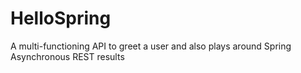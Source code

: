 # HelloSpring
A multi-functioning API to greet a user and also plays around Spring Asynchronous REST results
